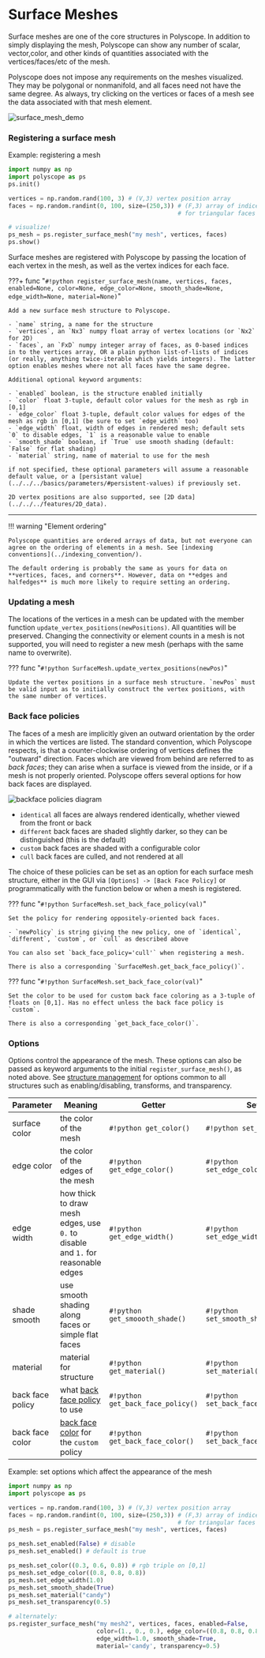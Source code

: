 # Surface Meshes

Surface meshes are one of the core structures in Polyscope. In addition to simply displaying the mesh, Polyscope can show any number of scalar, vector,color, and other kinds of quantities associated with the vertices/faces/etc of the mesh.

Polyscope does not impose any requirements on the meshes visualized. They may be polygonal or nonmanifold, and all faces need not have the same degree.  As always, try clicking on the vertices or faces of a mesh see the data associated with that mesh element.

![surface_mesh_demo]([[url.prefix]]/media/mesh_demo.gif)

### Registering a surface mesh

Example: registering a mesh
```python
import numpy as np
import polyscope as ps
ps.init()

vertices = np.random.rand(100, 3) # (V,3) vertex position array
faces = np.random.randint(0, 100, size=(250,3)) # (F,3) array of indices 
                                                # for triangular faces

# visualize!
ps_mesh = ps.register_surface_mesh("my mesh", vertices, faces)
ps.show()
```

Surface meshes are registered with Polyscope by passing the location of each vertex in the mesh, as well as the vertex indices for each face.


???+ func "`#!python register_surface_mesh(name, vertices, faces, enabled=None, color=None, edge_color=None, smooth_shade=None, edge_width=None, material=None)`"

    Add a new surface mesh structure to Polyscope.

    - `name` string, a name for the structure
    - `vertices`, an `Nx3` numpy float array of vertex locations (or `Nx2` for 2D)
    - `faces`, an `FxD` numpy integer array of faces, as 0-based indices in to the vertices array, OR a plain python list-of-lists of indices (or really, anything twice-iterable which yields integers). The latter option enables meshes where not all faces have the same degree.

    Additional optional keyword arguments:

    - `enabled` boolean, is the structure enabled initially
    - `color` float 3-tuple, default color values for the mesh as rgb in [0,1]
    - `edge_color` float 3-tuple, default color values for edges of the mesh as rgb in [0,1] (be sure to set `edge_width` too)
    - `edge_width` float, width of edges in rendered mesh; default sets `0` to disable edges, `1` is a reasonable value to enable
    - `smooth_shade` boolean, if `True` use smooth shading (default: `False` for flat shading)
    - `material` string, name of material to use for the mesh

    if not specified, these optional parameters will assume a reasonable default value, or a [persistant value](../../../basics/parameters/#persistent-values) if previously set.
    
    2D vertex positions are also supported, see [2D data](../../../features/2D_data).

---

!!! warning "Element ordering"

    Polyscope quantities are ordered arrays of data, but not everyone can agree on the ordering of elements in a mesh. See [indexing conventions](../indexing_convention/).

    The default ordering is probably the same as yours for data on **vertices, faces, and corners**. However, data on **edges and halfedges** is much more likely to require setting an ordering.


### Updating a mesh

The locations of the vertices in a mesh can be updated with the member function `update_vertex_positions(newPositions)`. All quantities will be preserved. Changing the connectivity or element counts in a mesh is not supported, you will need to register a new mesh (perhaps with the same name to overwrite).

??? func "`#!python SurfaceMesh.update_vertex_positions(newPos)`"

    Update the vertex positions in a surface mesh structure. `newPos` must be valid input as to initially construct the vertex positions, with the same number of vertices.

### Back face policies

The faces of a mesh are implicitly given an outward orientation by the order in which the vertices are listed. The standard convention, which Polyscope respects, is that a counter-clockwise ordering of vertices defines the "outward" direction. Faces which are viewed from behind are referred to as _back faces_; they can arise when a surface is viewed from the inside, or if a mesh is not properly oriented. Polyscope offers several options for how back faces are displayed.

![backface policies diagram](../../media/backface_diagram.png)

- `identical` all faces are always rendered identically, whether viewed from the front or back
- `different` back faces are shaded slightly darker, so they can be distinguished (this is the default)
- `custom` back faces are shaded with a configurable color
- `cull` back faces are culled, and not rendered at all

The choice of these policies can be set as an option for each surface mesh structure, either in the GUI via `[Options] -> [Back Face Policy]` or programmatically with the function below or when a mesh is registered.

??? func "`#!python SurfaceMesh.set_back_face_policy(val)`"

    Set the policy for rendering oppositely-oriented back faces.

    - `newPolicy` is string giving the new policy, one of `identical`, `different`, `custom`, or `cull` as described above

    You can also set `back_face_policy='cull'` when registering a mesh.

    There is also a corresponding `SurfaceMesh.get_back_face_policy()`.

??? func "`#!python SurfaceMesh.set_back_face_color(val)`"

    Set the color to be used for custom back face coloring as a 3-tuple of floats on [0,1]. Has no effect unless the back face policy is `custom`.

    There is also a corresponding `get_back_face_color()`.


### Options

Options control the appearance of the mesh. These options can also be passed as keyword arguments to the initial `register_surface_mesh()`, as noted above.  See [structure management]([[url.prefix]]/structures/structure_management/#structure-options) for options common to all structures such as enabling/disabling, transforms, and transparency.

**Parameter** | **Meaning** | **Getter** | **Setter** | **Persistent?**
--- | --- | --- | --- | ---
surface color | the color of the mesh | `#!python get_color()` | `#!python set_color(val)` | [yes](../../../basics/parameters/#persistent-values)
edge color | the color of the edges of the mesh | `#!python get_edge_color()` | `#!python set_edge_color(val)` | [yes](../../../basics/parameters/#persistent-values)
edge width | how thick to draw mesh edges, use `0.` to disable and `1.` for reasonable edges | `#!python get_edge_width()` | `#!python set_edge_width(val)` | [yes](../../../basics/parameters/#persistent-values)
shade smooth | use smooth shading along faces or simple flat faces | `#!python get_smoooth_shade()` | `#!python set_smooth_shade(isSmooth)` | [yes](../../../basics/parameters/#persistent-values)
material | material for structure | `#!python get_material()` | `#!python set_material(newVal)` | [yes](../../../basics/parameters/#persistent-values) |
back face policy | what [back face policy](#back-face-policies) to use | `#!python get_back_face_policy()` | `#!python set_back_face_policy(val)` | [yes]([[url.prefix]]/basics/parameters/#persistent-values) |
back face color | [back face color](#back-face-policies) for the `custom` policy | `#!python get_back_face_color()` | `#!python set_back_face_color(val)` | [yes](../../../basics/parameters/#persistent-values)

Example: set options which affect the appearance of the mesh
```python
import numpy as np
import polyscope as ps

vertices = np.random.rand(100, 3) # (V,3) vertex position array
faces = np.random.randint(0, 100, size=(250,3)) # (F,3) array of indices 
                                                # for triangular faces
ps_mesh = ps.register_surface_mesh("my mesh", vertices, faces)

ps_mesh.set_enabled(False) # disable
ps_mesh.set_enabled() # default is true

ps_mesh.set_color((0.3, 0.6, 0.8)) # rgb triple on [0,1]
ps_mesh.set_edge_color((0.8, 0.8, 0.8)) 
ps_mesh.set_edge_width(1.0)
ps_mesh.set_smooth_shade(True)
ps_mesh.set_material("candy")
ps_mesh.set_transparency(0.5)

# alternately:
ps.register_surface_mesh("my mesh2", vertices, faces, enabled=False, 
                         color=(1., 0., 0.), edge_color=((0.8, 0.8, 0.8)),
                         edge_width=1.0, smooth_shade=True,
                         material='candy', transparency=0.5)
```
